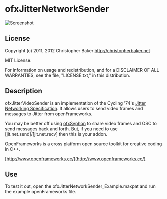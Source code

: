ofxJitterNetworkSender
====================

![Screenshot](https://github.com/bakercp/ofxJitterNetworkSender/raw/master/screen.png)

License
-------

Copyright (c) 2011, 2012 Christopher Baker <http://christopherbaker.net>

MIT License.

For information on usage and redistribution, and for a DISCLAIMER OF ALL
WARRANTIES, see the file, "LICENSE.txt," in this distribution.

Description
-----------

ofxJitterVideoSender is an implementation of the Cycling '74's [Jitter Networking Specification](http://cycling74.com/sdk/MaxSDK-6.0.4/html/chapter_jit_networking.html).  It allows users to send video frames and messages to Jitter from openFrameworks.

You may be better off using [ofxSyphon](https://github.com/astellato/ofxSyphon) to share video frames and OSC to send messages back and forth.  But, if you need to use [jit.net.send]/[jit.net.recv] then this is your addon.

OpenFrameworks is a cross platform open source toolkit for creative coding in C++.

[http://www.openframeworks.cc/](http://www.openframeworks.cc/)

Use
---

To test it out, open the ofxJitterNetworkSender_Example.maxpat and run the example openFrameworks file.
